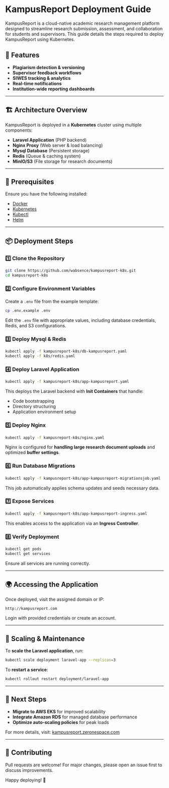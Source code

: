 # KampusReport Deployment Guide

KampusReport is a cloud-native academic research management platform designed to streamline research submission, assessment, and collaboration for students and supervisors. This guide details the steps required to deploy KampusReport using Kubernetes.

## 🚀 Features
- **Plagiarism detection & versioning**
- **Supervisor feedback workflows**
- **SIWES tracking & analytics**
- **Real-time notifications**
- **Institution-wide reporting dashboards**

---

## 🏗 Architecture Overview

KampusReport is deployed in a **Kubernetes** cluster using multiple components:
- **Laravel Application** (PHP backend)
- **Nginx Proxy** (Web server & load balancing)
- **Mysql Database** (Persistent storage)
- **Redis** (Queue & caching system)
- **MinIO/S3** (File storage for research documents)

---

## 🔧 Prerequisites
Ensure you have the following installed:
- [Docker](https://docs.docker.com/get-docker/)
- [Kubernetes](https://kubernetes.io/docs/setup/)
- [Kubectl](https://kubernetes.io/docs/tasks/tools/install-kubectl/)
- [Helm](https://helm.sh/docs/intro/install/)

---

## 📦 Deployment Steps

### 1️⃣ Clone the Repository
```bash
git clone https://github.com/wabsence/kampusreport-k8s.git
cd kampusreport-k8s
```

### 2️⃣ Configure Environment Variables
Create a `.env` file from the example template:
```bash
cp .env.example .env
```
Edit the `.env` file with appropriate values, including database credentials, Redis, and S3 configurations.

### 3️⃣ Deploy Mysql & Redis
```bash
kubectl apply -f kampusreport-k8s/db-kampusreport.yaml
kubectl apply -f k8s/redis.yaml
```

### 4️⃣ Deploy Laravel Application
```bash
kubectl apply -f kampusreport-k8s/app-kampusreport.yaml
```
This deploys the Laravel backend with **Init Containers** that handle:
- Code bootstrapping
- Directory structuring
- Application environment setup

### 5️⃣ Deploy Nginx
```bash
kubectl apply -f kampusreport-k8s/nginx.yaml
```
Nginx is configured for **handling large research document uploads** and optimized **buffer settings**.

### 6️⃣ Run Database Migrations
```bash
kubectl apply -f kampusreport-k8s/app-kampusreport-migrationsjob.yaml
```
This job automatically applies schema updates and seeds necessary data.

### 7️⃣ Expose Services
```bash
kubectl apply -f kampusreport-k8s/app-kampusreport-ingress.yaml
```
This enables access to the application via an **Ingress Controller**.

### 8️⃣ Verify Deployment
```bash
kubectl get pods
kubectl get services
```
Ensure all services are running correctly.

---

## 🌍 Accessing the Application
Once deployed, visit the assigned domain or IP:
```bash
http://kampusreport.com
```
Login with provided credentials or create an account.

---

## 🔄 Scaling & Maintenance
To **scale the Laravel application**, run:
```bash
kubectl scale deployment laravel-app --replicas=3
```
To **restart a service**:
```bash
kubectl rollout restart deployment/laravel-app
```

---

## 📌 Next Steps
- **Migrate to AWS EKS** for improved scalability
- **Integrate Amazon RDS** for managed database performance
- **Optimize auto-scaling policies** for peak loads

For more details, visit: [kampusreport.zeronespace.com](https://kampusreport.zeronspace.com/)

---

## 🤝 Contributing
Pull requests are welcome! For major changes, please open an issue first to discuss improvements.

Happy deploying! 🚀

